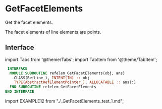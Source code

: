 # GetFacetElements

Get the facet elements.

The facet elements of line elements are points.

## Interface

import Tabs from '@theme/Tabs';
import TabItem from '@theme/TabItem';

<Tabs>
<TabItem value="interface" label="܀ Interface" default>

```fortran
 INTERFACE
  MODULE SUBROUTINE refelem_GetFacetElements(obj, ans)
    CLASS(RefLine_), INTENT(IN) :: obj
    TYPE(AbstractRefElementPointer_), ALLOCATABLE :: ans(:)
  END SUBROUTINE refelem_GetFacetElements
END INTERFACE
```

</TabItem>

<TabItem value="example" label="️܀ See example">

import EXAMPLE12 from "./_GetFacetElements_test_1.md";

<EXAMPLE12 />

</TabItem>

<TabItem value="close" label="↢ ">

</TabItem>
</Tabs>
